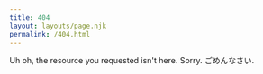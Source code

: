 ```yaml
---
title: 404
layout: layouts/page.njk
permalink: /404.html
---
```

Uh oh, the resource you requested isn't here. Sorry. ごめんなさい.
